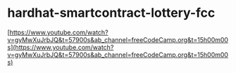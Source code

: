 # hardhat-smartcontract-lottery-fcc

[https://www.youtube.com/watch?v=gyMwXuJrbJQ&t=57900s&ab_channel=freeCodeCamp.org&t=15h00m00s](https://www.youtube.com/watch?v=gyMwXuJrbJQ&t=57900s&ab_channel=freeCodeCamp.org&t=15h00m00s)

